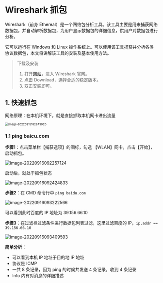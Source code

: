 # Wireshark 抓包

Wireshark（前身 Ethereal）是一个网络包分析工具。该工具主要是用来捕获网络数据包，并自动解析数据包，为用户显示数据包的详细信息，供用户对数据包进行分析。

它可以运行在 Windows 和 Linux 操作系统上。可以使用该工具捕获并分析各类协议数据包，本文将讲解该工具的安装及基本使用方法。

> 下载及安装
>
> 1. 打开[网站](https://www.wireshark.org/)，进入 Wireshark 官网。
> 2. 点击 Download，选择合适的稳定版本。
> 3. 双击安装即可。

## 1. 快速抓包

网络原理：在本机环境下，就是直接抓取本机网卡进出流量

<img src="https://studynote-images.oss-cn-hangzhou.aliyuncs.com/wireshark1.png" alt="image-20220915182243920" style="zoom:67%;" />

### 1.1 ping baicu.com

**步骤1**：点击菜单栏【捕获选项】的图标，勾选 【WLAN】网卡，点击【开始】，启动抓包。

![image-20220916092257124](https://studynote-images.oss-cn-hangzhou.aliyuncs.com/wireshark-ping-baidu1.png)

启动后，就处于抓包状态

![image-20220916092424833](https://studynote-images.oss-cn-hangzhou.aliyuncs.com/wirshark-ping-baidu2.png)

**步骤2**：在 CMD 命令行中 `ping baidu.com`

![image-20220916093222566](https://studynote-images.oss-cn-hangzhou.aliyuncs.com/wireshark-ping-baidu3.png)

可以看到此时百度的 IP 地址为 39.156.66.10

**步骤3**：在过滤栏过滤条件进行数据包列表过滤，这里过滤百度的 IP，`ip.addr == 39.156.66.10`

![image-20220916093409593](https://studynote-images.oss-cn-hangzhou.aliyuncs.com/wireshark-ping-baidu4.png)

**简单分析**：

- 可以看到本机 IP 地址于目的地 IP 地址
- 协议是 ICMP
- 一共 8 条记录，因为 ping 的时候共发送 4 条记录，收到 4 条记录
- Info 内有对消息的详细描述

